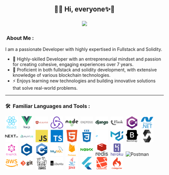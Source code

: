 <h2 align="center"> 👋✨ Hi, everyone✨👋<p>

<p align="center"><img src="https://media.giphy.com/media/M9gbBd9nbDrOTu1Mqx/giphy.gif" width="100"/></p>
<p align="center">
</p>

### &nbsp;About Me :

I am a passionate Developer with highly expertised in Fullstack and Solidity.

- 🔭 Highly-skilled Developer with an entrepreneurial mindset and passion for creating cohesive, engaging experiences over 7 years.
- 🌱 Proficient in both fullstack and solidity development, with extensive knowledge of various blockchain technologies.
- ⚡ Enjoys learning new technologies and building innovative solutions that solve real-world problems.
---

### 🛠 &nbsp;Familiar Languages and Tools :

<p>
<img src="https://github.com/devicons/devicon/blob/master/icons/react/react-original-wordmark.svg" title="React" alt="React" width="40" height="40"/>&nbsp;
<img src="https://github.com/devicons/devicon/blob/master/icons/vuejs/vuejs-original-wordmark.svg" title="VueJS"  alt="VueJS" width="40" height="40"/>&nbsp;
<img src="https://github.com/devicons/devicon/blob/master/icons/angularjs/angularjs-plain-wordmark.svg" title="AngularJS"  alt="AngularJS" width="40" height="40"/>&nbsp;
<img src="https://github.com/devicons/devicon/blob/master/icons/redux/redux-original.svg" title="Redux" alt="Redux " width="40" height="40"/>&nbsp;
<img src="https://github.com/devicons/devicon/blob/master/icons/nodejs/nodejs-original-wordmark.svg" title="NodeJS" alt="NodeJS" width="40" height="40"/>&nbsp;
<img src="https://github.com/devicons/devicon/blob/master/icons/express/express-original-wordmark.svg" title="Express"  alt="Express" width="40" height="40"/>&nbsp;
<img src="https://github.com/devicons/devicon/blob/master/icons/django/django-plain-wordmark.svg" title="DJango"  alt="DJango" width="40" height="40"/>&nbsp;
<img src="https://github.com/devicons/devicon/blob/master/icons/flask/flask-original-wordmark.svg" title="Flask"  alt="Flask" width="40" height="40"/>&nbsp;
<img src="https://github.com/devicons/devicon/blob/master/icons/csharp/csharp-original.svg" title="CSharp"  alt="CSharp" width="40" height="40"/>&nbsp;
<img src="https://github.com/devicons/devicon/blob/master/icons/dot-net/dot-net-plain-wordmark.svg" title="Dot Net"  alt="Dot Net" width="40" height="40"/>&nbsp;
<img src="https://github.com/devicons/devicon/blob/master/icons/nextjs/nextjs-original-wordmark.svg" title="NEXT JS"  alt="NEXT JS" width="40" height="40"/>&nbsp;
<img src="https://github.com/devicons/devicon/blob/master/icons/nuxtjs/nuxtjs-original-wordmark.svg" title="NUXT JS"  alt="NUXT JS" width="40" height="40"/>&nbsp;
<img src="https://github.com/devicons/devicon/blob/master/icons/javascript/javascript-original.svg" title="JavaScript" alt="JavaScript" width="40" height="40"/>&nbsp;
<img src="https://github.com/devicons/devicon/blob/master/icons/typescript/typescript-original.svg" title="TypeScript"  alt="TypeScript" width="40" height="40"/>&nbsp;
<img src="https://github.com/devicons/devicon/blob/master/icons/html5/html5-original.svg" title="HTML5" alt="HTML5" width="40" height="40"/>&nbsp;
<img src="https://github.com/devicons/devicon/blob/master/icons/css3/css3-plain-wordmark.svg"  title="CSS3" alt="CSS3" width="40" height="40"/>&nbsp;
<img src="https://github.com/devicons/devicon/blob/master/icons/tailwindcss/tailwindcss-original-wordmark.svg" title="TailWindCSS"  alt="TailWindCSS" width="40" height="40"/>&nbsp;
<img src="https://github.com/devicons/devicon/blob/master/icons/materialui/materialui-original.svg" title="Material UI" alt="Material UI" width="40" height="40"/>&nbsp;
<img src="https://github.com/devicons/devicon/blob/master/icons/bootstrap/bootstrap-plain-wordmark.svg" title="BootStrap"  alt="BootStrap" width="40" height="40"/>&nbsp;
<img src="https://github.com/devicons/devicon/blob/master/icons/solidity/solidity-original.svg" title="Solidity"  alt="Solidity" width="40" height="40"/>&nbsp;
<img src="https://github.com/devicons/devicon/blob/master/icons/graphql/graphql-plain-wordmark.svg" title="Graphql"  alt="Graphql" width="40" height="40"/>&nbsp;
<img src="https://github.com/devicons/devicon/blob/master/icons/c/c-plain.svg" title="C"  alt="C" width="40" height="40"/>&nbsp;
<img src="https://github.com/devicons/devicon/blob/master/icons/cplusplus/cplusplus-original.svg" title="C++"  alt="C++" width="40" height="40"/>&nbsp;
<img src="https://github.com/devicons/devicon/blob/master/icons/mysql/mysql-original-wordmark.svg" title="MySQL"  alt="MySQL" width="40" height="40"/>&nbsp;
<img src="https://github.com/devicons/devicon/blob/master/icons/firebase/firebase-plain-wordmark.svg" title="Firebase" alt="Firebase" width="40" height="40"/>&nbsp;
<img src="https://github.com/devicons/devicon/blob/master/icons/nginx/nginx-original.svg" title="Nginx"  alt="Nginx" width="40" height="40"/>&nbsp;
<img src="https://github.com/devicons/devicon/blob/master/icons/redis/redis-original-wordmark.svg" title="Redis"  alt="Redis" width="40" height="40"/>&nbsp;
<img src="https://github.com/devicons/devicon/blob/master/icons/heroku/heroku-plain-wordmark.svg" title="Heroku"  alt="Heroku" width="40" height="40"/>&nbsp;
<img src="https://www.vectorlogo.zone/logos/getpostman/getpostman-icon.svg" title="Postman"  alt="Postman" width="40" height="40"/>&nbsp;
<img src="https://github.com/devicons/devicon/blob/master/icons/amazonwebservices/amazonwebservices-plain-wordmark.svg" title="AWS" alt="AWS" width="40" height="40"/>&nbsp;
<img src="https://github.com/devicons/devicon/blob/master/icons/git/git-original-wordmark.svg" title="Git" **alt="Git" width="40" height="40"/>&nbsp;
<img src="https://github.com/devicons/devicon/blob/master/icons/composer/composer-line-wordmark.svg" title="Composer"  alt="Composer" width="40" height="40"/>&nbsp;
<img src="https://github.com/devicons/devicon/blob/master/icons/ubuntu/ubuntu-plain-wordmark.svg" title="Ubuntu"  alt="Ubuntu" width="40" height="40"/>&nbsp;
<img src="https://github.com/devicons/devicon/blob/master/icons/java/java-original-wordmark.svg" title="Java" alt="Java" width="40" height="40"/>&nbsp;
<img src="https://github.com/devicons/devicon/blob/master/icons/flutter/flutter-original.svg" title="Flutter" alt="Flutter" width="40" height="40"/>&nbsp;
<img src="https://github.com/devicons/devicon/blob/master/icons/laravel/laravel-plain-wordmark.svg" title="Laravel"  alt="Laravel" width="40" height="40"/>&nbsp;
<img src="https://github.com/devicons/devicon/blob/master/icons/codeigniter/codeigniter-plain-wordmark.svg" title="CodeIgniter"  alt="CodeIgniter" width="40" height="40"/>&nbsp;

</p>
